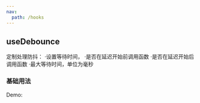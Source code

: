 ```yaml
---
nav:
  path: /hooks
---
```


## useDebounce

定制处理防抖： ·设置等待时间， ·是否在延迟开始前调用函数 ·是否在延迟开始后调用函数 ·最大等待时间，单位为毫秒

### 基础用法

Demo:

<code src='./demo/demo1.tsx' />
